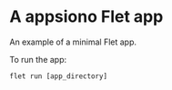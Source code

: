 # A appsiono Flet app

An example of a minimal Flet app.

To run the app:

```
flet run [app_directory]
```